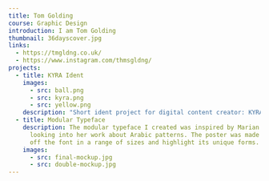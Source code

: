 ```yaml
---
title: Tom Golding
course: Graphic Design
introduction: I am Tom Golding
thumbnail: 36dayscover.jpg
links:
  - https://tmgldng.co.uk/
  - https://www.instagram.com/thmsgldng/
projects:
  - title: KYRA Ident
    images:
      - src: ball.png
      - src: kyra.png
      - src: yellow.png
    description: "Short ident project for digital content creator: KYRA's socials"
  - title: Modular Typeface
    description: The modular typeface I created was inspired by Marian Bantjes after
      looking into her work about Arabic patterns. The poster was made to show
      off the font in a range of sizes and highlight its unique forms.
    images:
      - src: final-mockup.jpg
      - src: double-mockup.jpg
---
```

